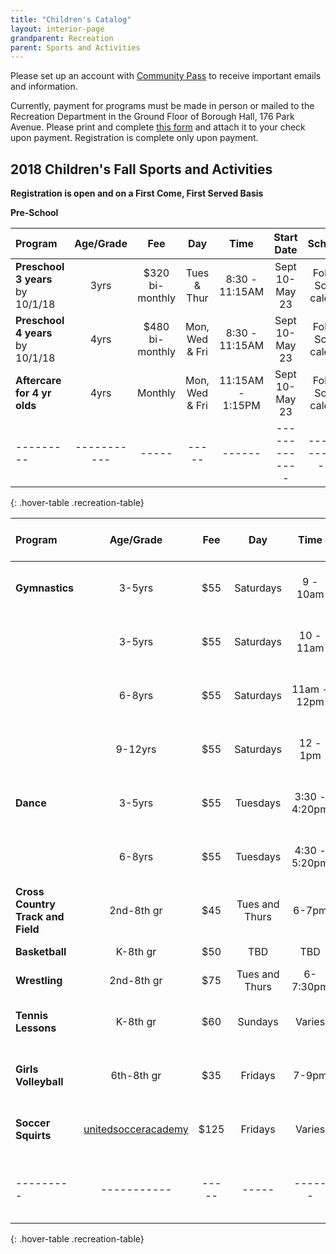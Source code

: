 ```yaml
---
title: "Children's Catalog"
layout: interior-page
grandparent: Recreation
parent: Sports and Activities
---
```

 
Please set up an account with [Community Pass](https://register.communitypass.net/reg/login.cfm?D%3CN%21%2E%22_W%22F%299SZWV%5C%21%3DHNW%3BR%3AZQI%2F79%2CKX03%3DBIP%27B%5EF%25U99%2B) to receive important emails and information. 

Currently, payment for programs must be made in person or mailed to the Recreation Department in the Ground Floor of Borough Hall, 176 Park Avenue.  Please print and complete [this form](https://storage.googleapis.com/static.rutherford-nj.com/recreation/Recreation_ProgramRegistration.pdf) and attach it to your check upon payment. Registration is complete only upon payment.

## 2018 Children's Fall Sports and Activities
**Registration is open and on a First Come, First Served Basis**

**Pre-School**

| Program | Age/Grade | Fee |	Day | Time | Start Date |	Schedule | Location |
|:--------|:---------:|:---:|:---:|:----:|:-------------:|:---------:|:--------:|
| **Preschool 3 years** by 10/1/18 | 3yrs | $320 bi-monthly | Tues & Thur | 8:30 - 11:15AM | Sept 10-May 23 | Follows School calendar | Tamblyn Field Civic Center |
| **Preschool 4 years** by 10/1/18 | 4yrs | $480 bi-monthly | Mon, Wed & Fri | 8:30 - 11:15AM | Sept 10-May 23 | Follows School calendar | Tamblyn Field Civic Center |
| **Aftercare for 4 yr olds** | 4yrs | Monthly | Mon, Wed & Fri | 11:15AM - 1:15PM | Sept 10-May 23 | Follows School calendar | Tamblyn Field Civic Center |
|---------|-----------|-----|-----|------|-------------|------------------|-------------------|----------|
{: .hover-table .recreation-table}


| Program | Age/Grade | Fee |	Day | Time | Start Date | Number of classes | Location |
|:--------|:---------:|:---:|:---:|:--------:|:-------------:|:-----------------:|:--------:|
| **Gymnastics** | 3-5yrs  | $55 | Saturdays | 9 - 10am         | Sept 15 |  8 | Tamblyn Field Civic Center |
|                | 3-5yrs  | $55 | Saturdays | 10 - 11am        | Sept 15 |  8 | Tamblyn Field Civic Center |
|                | 6-8yrs  | $55 | Saturdays | 11am - 12pm      | Sept 15 |  8 | Tamblyn Field Civic Center |
|                | 9-12yrs | $55 | Saturdays | 12 - 1pm         | Sept 15 | 8 | Tamblyn Field Civic Center |
| **Dance**      | 3-5yrs  | $55 | Tuesdays  | 3:30 - 4:20pm    | Sept 24 - Nov 12 | 8 | Tamblyn Field Civic Center |
|                | 6-8yrs  | $55 | Tuesdays  | 4:30 - 5:20pm    | Sept 24 - Nov 12 |  8 | Tamblyn Field Civic Center |
| **Cross Country Track and Field**| 2nd-8th gr  | $45 | Tues and Thurs  | 6-7pm    | Sept 18 - Nov 8 | 16-18 practices | Tryon Field|      
| **Basketball**      | K-8th gr  | $50 | TBD  | TBD    | Nov |    | 9-10 wks | School Gyms |
| **Wrestling**      | 2nd-8th gr  | $75 | Tues and Thurs  | 6-7:30pm    | Dec-Feb | 10 wks | School Gyms |
| **Tennis Lessons**      | K-8th gr  | $60 | Sundays  | Varies    | Sept 23-Oct 28 |  6 | Memorial Park |
| **Girls Volleyball**      | 6th-8th gr  | $35 | Fridays  | 7-9pm    | Sept 21-Nov 16 | 8 | Lincoln School |
| **Soccer Squirts**      | [unitedsocceracademy](http://unitedsocceracademy.com/)  | $125 | Fridays  | Varies | Sept 21-Nov 4 |    
|---------|-----------|-----|-----|------|-------------|------------------|-------------------|----------|
{: .hover-table .recreation-table}





